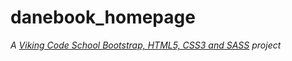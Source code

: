 # danebook_homepage

*A [Viking Code School Bootstrap, HTML5, CSS3 and SASS](http://www.vikingcodeschool.com) project*